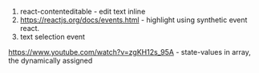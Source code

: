 1. react-contenteditable - edit text inline
2. https://reactjs.org/docs/events.html - highlight using synthetic event react.
3. text selection event


https://www.youtube.com/watch?v=zgKH12s_95A - state-values in array, the dynamically assigned
